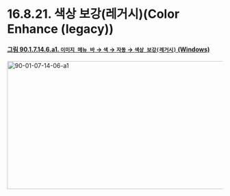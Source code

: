 # 16.8.21. 색상 보강(레거시)(Color Enhance (legacy))

<a id="90-01-07-14-06-a1"></a>

#### [그림 90.1.7.14.6.a1. `이미지 메뉴 바` → `색` → `자동` → `색상 보강(레거시)` (Windows)](./90-01-07-14-06-color_enhance_legacy.md#90-01-07-14-06-a1)
<img width="556" height="299" alt="90-01-07-14-06-a1" src="https://github.com/user-attachments/assets/1ba606e9-27ef-42b1-826e-5deb4a1c8ce1" />
